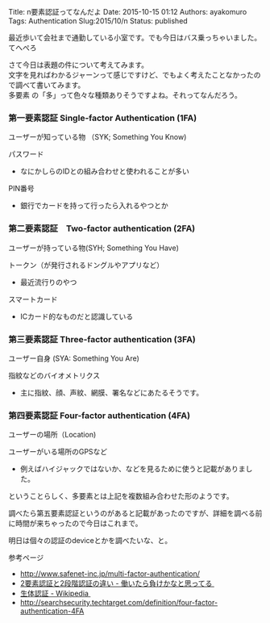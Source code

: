 Title: n要素認証ってなんだよ
Date: 2015-10-15 01:12
Authors: ayakomuro
Tags:  Authentication
Slug:2015/10/n
Status: published

最近歩いて会社まで通勤している小室です。でも今日はバス乗っちゃいました。てへぺろ


さて今日は表題の件について考えてみます。  
文字を見ればわかるジャーンって感じですけど、でもよく考えたことなかったので調べて書いてみます。  
多要素 の「多」って色々な種類ありそうですよね。それってなんだろう。

### 第一要素認証 Single-factor Authentication (1FA)



ユーザーが知っている物 （SYK; Something You Know)





パスワード

-   なにかしらのIDとの組み合わせと使われることが多い

PIN番号

-   銀行でカードを持って行ったら入れるやつとか







### 第二要素認証　Two-factor authentication (2FA)



ユーザーが持っている物(SYH; Something You Have)





トークン（が発行されるドングルやアプリなど）

-   最近流行りのやつ

スマートカード

-   ICカード的なものだと認識している





### 第三要素認証 Three-factor authentication (3FA)









ユーザー自身 (SYA: Something You Are)





指紋などのバイオメトリクス

-   主に指紋、顔、声紋、網膜、署名などにあたるそうです。





### 第四要素認証 Four-factor authentication (4FA)







ユーザーの場所（Location)





ユーザーがいる場所のGPSなど

-   例えばハイジャックではないか、などを見るために使うと記載がありました。













ということらしく、多要素とは上記を複数組み合わせた形のようです。







調べたら第五要素認証というのがあると記載があったのですが、詳細を調べる前に時間が来ちゃったので今日はこれまで。









明日は個々の認証のdeviceとかを調べたいな、と。













参考ページ





-   <http://www.safenet-inc.jp/multi-factor-authentication/>
-   [2要素認証と2段階認証の違い -
    働いたら負けかなと思ってる ](http://mikado.hatenablog.jp/entry/2014/09/02/211916)
-   [生体認証 -
    Wikipedia ](https://ja.wikipedia.org/wiki/%E7%94%9F%E4%BD%93%E8%AA%8D%E8%A8%BC)
-   <http://searchsecurity.techtarget.com/definition/four-factor-authentication-4FA>



